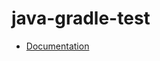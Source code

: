 # java-gradle-test

- [Documentation](https://github.com/bakdata/ci-templates/tree/main/docs/actions/java-gradle-test)
